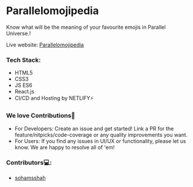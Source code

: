 # Parallelomojipedia
Know what will be the meaning of your favourite emojis in Parallel Universe.!

Live website: [Parallelomojipedia](https://parallelomojipedia.netlify.app/)

### Tech Stack:
* HTML5
* CSS3
* JS ES6
* React.js
* CI/CD and Hosting by NETLIFY⚡

### We love Contributions💖

* For Developers: Create an issue and get started! Link a PR for the feature/nitpicks/code-coverage or any quality improvements you want.
* For Users: If you find any issues in UI/UX or functionality, please let us know. We are happy to resolve all of 'em!

### Contributors💻:
* [sohamsshah](https://github.com/sohamsshah/)
